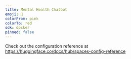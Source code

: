 ```yaml
---
title: Mental Health Chatbot
emoji: 🏢
colorFrom: pink
colorTo: red
sdk: docker
pinned: false
---
```


Check out the configuration reference at https://huggingface.co/docs/hub/spaces-config-reference
